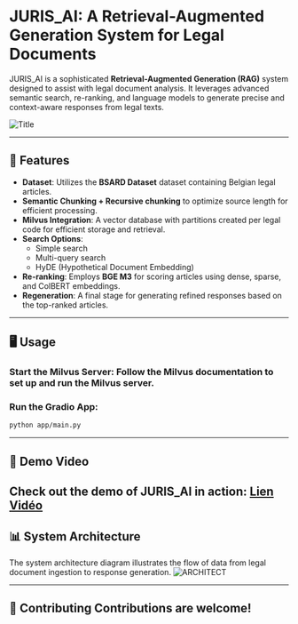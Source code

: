 # JURIS_AI: A Retrieval-Augmented Generation System for Legal Documents

JURIS_AI is a sophisticated **Retrieval-Augmented Generation (RAG)** system designed to assist with legal document analysis. It leverages advanced semantic search, re-ranking, and language models to generate precise and context-aware responses from legal texts.

![Title](https://github.com/user-attachments/assets/9d0aa0ba-d52f-44b2-bc39-d25f16b0aa08)


---

## 🚀 Features

- **Dataset**: Utilizes the **BSARD Dataset** dataset containing Belgian legal articles.  
- **Semantic Chunking + Recursive chunking** to optimize source length for efficient processing.  
- **Milvus Integration**: A vector database with partitions created per legal code for efficient storage and retrieval.  
- **Search Options**:  
  - Simple search  
  - Multi-query search  
  - HyDE (Hypothetical Document Embedding)  
- **Re-ranking**: Employs **BGE M3** for scoring articles using dense, sparse, and ColBERT embeddings.  
- **Regeneration**: A final stage for generating refined responses based on the top-ranked articles.

---

## 🖥️ Usage 
### Start the Milvus Server: Follow the Milvus documentation to set up and run the Milvus server. 
### Run the Gradio App:
```bash
python app/main.py
```

---
## 🎥 Demo Video 
Check out the demo of JURIS_AI in action: [Lien Vidéo](https://youtu.be/YwhCUUrG3pU)
---


## 📊 System Architecture 
The system architecture diagram illustrates the flow of data from legal document ingestion to response generation.
![ARCHITECT](https://github.com/user-attachments/assets/71be894a-391e-4574-b938-98e74ffa4dd8)

--- 


## 🤝 Contributing Contributions are welcome! 


